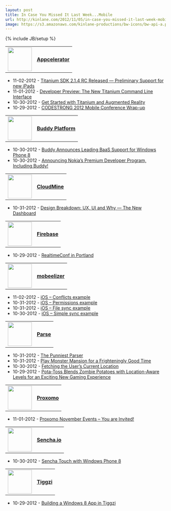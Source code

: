 ```yaml
---
layout: post
title: In Case You Missed It Last Week...Mobile
url: http://kinlane.com/2012/11/05/in-case-you-missed-it-last-week-mobile/
image: https://s3.amazonaws.com/kinlane-productions/bw-icons/bw-api-a.png
---
```

{% include JB/setup %}
<table>
<tbody>
<tr>
<td><a title="Appcelerator" href="http://landscapemonitoring.laneworks.net/in-case-you-missed-it.php?type=mobile"><img src="https://s3.amazonaws.com/kinlane-productions/baas/appcelerator.jpeg" alt="" width="75" /></a></td>
<td><a title="Appcelerator" href="http://landscapemonitoring.laneworks.net/in-case-you-missed-it.php?type=mobile"><strong>Appcelerator</strong></a></td>
</tr>
</tbody>
</table>
<ul class="mainlist">
<li>11-02-2012 -&nbsp;<a href="http://developer.appcelerator.com/blog/2012/11/titanium-sdk-2-1-4-rc-released-preliminary-support-for-new-ipads.html" target="_blank">Titanium SDK 2.1.4 RC Released &mdash; Preliminary Support for new iPads</a></li>
<li>11-01-2012 -&nbsp;<a href="http://developer.appcelerator.com/blog/2012/11/developer-preview-the-new-titanium-command-line-interface.html" target="_blank">Developer Preview: The New Titanium Command Line Interface</a></li>
<li>10-30-2012 -&nbsp;<a href="http://developer.appcelerator.com/blog/2012/10/get-started-with-titanium-and-augmented-reality.html" target="_blank">Get Started with Titanium and Augmented Reality</a></li>
<li>10-29-2012 -&nbsp;<a href="http://developer.appcelerator.com/blog/2012/10/codestrong-2012-mobile-conference-wrap-up.html" target="_blank">CODESTRONG 2012 Mobile Conference Wrap-up</a></li>
</ul>
<table>
<tbody>
<tr>
<td><a title="Buddy Platform" href="http://landscapemonitoring.laneworks.net/in-case-you-missed-it.php?type=mobile"><img src="https://s3.amazonaws.com/kinlane-productions/baas/Buddy-logo.jpeg" alt="" width="75" /></a></td>
<td><a title="Buddy Platform" href="http://landscapemonitoring.laneworks.net/in-case-you-missed-it.php?type=mobile"><strong>Buddy Platform</strong></a></td>
</tr>
</tbody>
</table>
<ul class="mainlist">
<li>10-30-2012 -&nbsp;<a href="https://blog.buddy.com/2012/10/buddy-announces-leading-baas-support-for-windows-phone-8/" target="_blank">Buddy Announces Leading BaaS Support for Windows Phone 8</a></li>
<li>10-30-2012 -&nbsp;<a href="https://blog.buddy.com/2012/10/announcing-nokias-premium-developer-program-including-buddy/" target="_blank">Announcing Nokia&rsquo;s Premium Developer Program, Including Buddy!</a></li>
</ul>
<table>
<tbody>
<tr>
<td><a title="CloudMine" href="http://landscapemonitoring.laneworks.net/in-case-you-missed-it.php?type=mobile"><img src="https://s3.amazonaws.com/kinlane-productions/baas/cloudmine.png" alt="" width="75" /></a></td>
<td><a title="CloudMine" href="http://landscapemonitoring.laneworks.net/in-case-you-missed-it.php?type=mobile"><strong>CloudMine</strong></a></td>
</tr>
</tbody>
</table>
<ul class="mainlist">
<li>10-31-2012 -&nbsp;<a href="http://blog.cloudmine.me/post/34711216650" target="_blank">Design Breakdown: UX, UI and Why &mdash; The New Dashboard</a></li>
</ul>
<table>
<tbody>
<tr>
<td><a title="Firebase" href="http://landscapemonitoring.laneworks.net/in-case-you-missed-it.php?type=mobile"><img src="https://s3.amazonaws.com/kinlane-productions/baas/firebase-logo-blog.png" alt="" width="75" /></a></td>
<td><a title="Firebase" href="http://landscapemonitoring.laneworks.net/in-case-you-missed-it.php?type=mobile"><strong>Firebase</strong></a></td>
</tr>
</tbody>
</table>
<ul class="mainlist">
<li>10-29-2012 -&nbsp;<a href="http://blog.firebase.com/post/34736770939" target="_blank">RealtimeConf in Portland</a></li>
</ul>
<table>
<tbody>
<tr>
<td><a title="mobeelizer" href="http://landscapemonitoring.laneworks.net/in-case-you-missed-it.php?type=mobile"><img src="https://s3.amazonaws.com/kinlane-productions/baas/mobeelizer.png" alt="" width="75" /></a></td>
<td><a title="mobeelizer" href="http://landscapemonitoring.laneworks.net/in-case-you-missed-it.php?type=mobile"><strong>mobeelizer</strong></a></td>
</tr>
</tbody>
</table>
<ul class="mainlist">
<li>11-02-2012 -&nbsp;<a href="http://www.mobeelizer.com/blog/2012/11/ios-conflicts-example/" target="_blank">iOS &ndash; Conflicts example</a></li>
<li>10-31-2012 -&nbsp;<a href="http://www.mobeelizer.com/blog/2012/10/ios-permissions-example/" target="_blank">iOS &ndash; Permissions example</a></li>
<li>10-31-2012 -&nbsp;<a href="http://www.mobeelizer.com/blog/2012/10/ios-file-sync-example/" target="_blank">iOS &ndash; File sync example</a></li>
<li>10-30-2012 -&nbsp;<a href="http://www.mobeelizer.com/blog/2012/10/ios-simple-sync-example/" target="_blank">iOS &ndash; Simple sync example</a></li>
</ul>
<table>
<tbody>
<tr>
<td><a title="Parse" href="http://landscapemonitoring.laneworks.net/in-case-you-missed-it.php?type=mobile"><img src="https://s3.amazonaws.com/kinlane-productions/baas/parse.png" alt="" width="75" /></a></td>
<td><a title="Parse" href="http://landscapemonitoring.laneworks.net/in-case-you-missed-it.php?type=mobile"><strong>Parse</strong></a></td>
</tr>
</tbody>
</table>
<ul class="mainlist">
<li>10-31-2012 -&nbsp;<a href="http://blog.parse.com/2012/10/31/the-punniest-parser/" target="_blank">The Punniest Parser</a></li>
<li>10-31-2012 -&nbsp;<a href="http://blog.parse.com/2012/10/31/play-monster-mansion-for-a-frighteningly-good-time/" target="_blank">Play Monster Mansion for a Frighteningly Good Time</a></li>
<li>10-30-2012 -&nbsp;<a href="http://blog.parse.com/2012/10/30/fetching-the-users-current-location/" target="_blank">Fetching the User&rsquo;s Current Location</a></li>
<li>10-29-2012 -&nbsp;<a href="http://blog.parse.com/2012/10/29/pota-toss-blends-zombie-potatoes-with-location-aware-levels-for-an-exciting-new-gaming-experience/" target="_blank">Pota-Toss Blends Zombie Potatoes with Location-Aware Levels for an Exciting New Gaming Experience</a></li>
</ul>
<table>
<tbody>
<tr>
<td><a title="Proxomo" href="http://landscapemonitoring.laneworks.net/in-case-you-missed-it.php?type=mobile"><img src="https://s3.amazonaws.com/kinlane-productions/baas/proxomo.png" alt="" width="75" /></a></td>
<td><a title="Proxomo" href="http://landscapemonitoring.laneworks.net/in-case-you-missed-it.php?type=mobile"><strong>Proxomo</strong></a></td>
</tr>
</tbody>
</table>
<ul class="mainlist">
<li>11-01-2012 -&nbsp;<a href="http://blog.proxomo.com/archives/proxomo-november-events-you-are-invited/" target="_blank">Proxomo November Events &ndash; You are Invited!</a></li>
</ul>
<table>
<tbody>
<tr>
<td><a title="Sencha.io" href="http://landscapemonitoring.laneworks.net/in-case-you-missed-it.php?type=mobile"><img src="https://s3.amazonaws.com/kinlane-productions/baas/sencha-io.png" alt="" width="75" /></a></td>
<td><a title="Sencha.io" href="http://landscapemonitoring.laneworks.net/in-case-you-missed-it.php?type=mobile"><strong>Sencha.io</strong></a></td>
</tr>
</tbody>
</table>
<ul class="mainlist">
<li>10-30-2012 -&nbsp;<a href="http://www.sencha.com/blog/sencha-touch-with-windows-phone-8/" target="_blank">Sencha Touch with Windows Phone 8</a></li>
</ul>
<table>
<tbody>
<tr>
<td><a title="Tiggzi" href="http://landscapemonitoring.laneworks.net/in-case-you-missed-it.php?type=mobile"><img src="https://s3.amazonaws.com/kinlane-productions/baas/tiggzi.png" alt="" width="75" /></a></td>
<td><a title="Tiggzi" href="http://landscapemonitoring.laneworks.net/in-case-you-missed-it.php?type=mobile"><strong>Tiggzi</strong></a></td>
</tr>
</tbody>
</table>
<ul class="mainlist">
<li>10-29-2012 -&nbsp;<a href="http://blog.tiggzi.com/2012/10/building-a-windows-8-app-in-tiggzi/?utm_source=rss&amp;utm_medium=rss&amp;utm_campaign=building-a-windows-8-app-in-tiggzi" target="_blank">Building a Windows 8 App in Tiggzi</a></li>
</ul>
